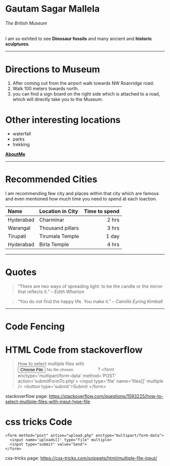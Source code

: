 # Gautam Sagar Mallela
###### The British Museum

I am so exhited to see **Dinosaur fossils** and many ancient and **historic sculptures**.

---

# Directions to Museum

1. After coming out from the airport walk towards NW Roanridge road.
2. Walk 100 meters towards north.
3. you can find a sign board on the right side which is attached to a road, which will directly take you to the Museum.


# Other interesting locations

* waterfall
* parks
* trekking



**[AboutMe](AboutMe.md)**

---

# Recommended Cities 

I am recommending few city and places within that city which are famous and even mentioned how much time you need to spend at each loaction.


| Name | Location in City | Time to spend |
|:-----|:-----------------|--------------:|
| Hyderabad | Charminar   |  2 hrs        |
| Warangal  | Thousand pillars | 3 hrs    | 
| Tirupati  | Tirumala Temple  |  1 day   | 
| Hyderabad | Birla Temple     | 4 hrs    |

---

# Quotes

> “There are two ways of spreading light: to be the candle or the mirror that reflects it.”  – *Edith Wharton*

> “You do not find the happy life. You make it.” – *Camilla Eyring Kimball*

---

# Code Fencing

# HTML Code from stackoverflow

> How to select multiple files with <input type="file">?
> \<form enctype='multipart/form-data' method='POST' action='submitFormTo.php'> 
> \<input type='file' name='files[]' multiple />
> \<button type='submit'>Submit</button>
> \</form>

stackoverflow page: <https://stackoverflow.com/questions/1593225/how-to-select-multiple-files-with-input-type-file>

# css tricks Code

```
<form method="post" action="upload.php" enctype="multipart/form-data">
  <input name='uploads[]' type="file" multiple>
  <input type="submit" value="Send">
</form>
```
css-tricks page: <https://css-tricks.com/snippets/html/multiple-file-input/>

